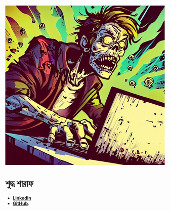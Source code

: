 <img src="zombie~2.jpeg" alt="Comic art of a zombie by Bing AI"></img>

# শুদ্ধ শারাফ

- **[LinkedIn](https://www.linkedin.com/in/shuddhosharaf)**
- **[GitHub](https://github.com/sudo318)**.
